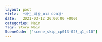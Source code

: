 ```yaml
---
layout: post
title:  "메인_회상_013~028장"
date:   2021-03-12 20:00:00 +0000
categories: Main
Tags: Story Main
SceneCode: ["scene_skip_cp013-028_q1_s10"]
---
```

